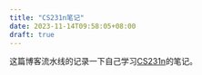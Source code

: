 ```yaml
---
title: "CS231n笔记"
date: 2023-11-14T09:58:05+08:00
draft: true
---
```


这篇博客流水线的记录一下自己学习[CS231n](http://cs231n.stanford.edu/schedule.html)的笔记。
